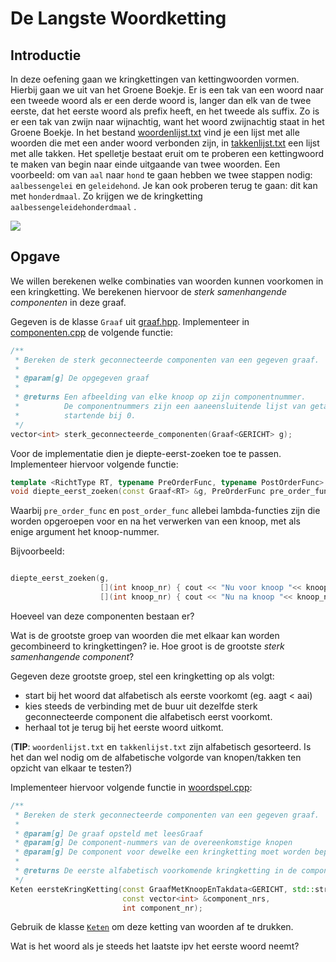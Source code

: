 # De Langste Woordketting

## Introductie

In deze oefening gaan we kringkettingen van kettingwoorden vormen. Hierbij gaan we uit van het Groene Boekje. 
Er is een tak van een woord naar een tweede woord als er een derde woord is, langer dan elk van de twee eerste,
dat het eerste woord als prefix heeft, en het tweede als suffix. Zo
is er een tak van zwijn naar wijnachtig, want het woord zwijnachtig
staat in het Groene Boekje. In het bestand 
[woordenlijst.txt](woordenlijst.txt) vind je een lijst met alle 
woorden die met een ander woord verbonden zijn, in 
[takkenlijst.txt](takkenlijst.txt) een lijst met alle takken. Het
spelletje bestaat eruit om te proberen een kettingwoord te maken
van begin naar einde uitgaande van twee woorden. Een voorbeeld: om
van `aal` naar `hond` te gaan hebben we twee stappen nodig:
`aalbessengelei` en `geleidehond`. Je kan ook proberen terug te
gaan: dit kan met `honderdmaal`. Zo krijgen we de kringketting
`aalbessengeleidehonderdmaal` .

[![](https://mermaid.ink/img/eyJjb2RlIjoiZ3JhcGggVERcbmFhbCAtLT58YWFsYmVzc2VuZ2VsZWl8IGdlbGVpXG5nZWxlaSAtLT58Z2VsZWlkZWhvbmR8IGhvbmRcbmhvbmQgLS0-fGhvbmRlcmRtYWFsfCBhYWwiLCJtZXJtYWlkIjp7InRoZW1lIjoiZGVmYXVsdCJ9LCJ1cGRhdGVFZGl0b3IiOmZhbHNlfQ)](https://mermaid-js.github.io/mermaid-live-editor/#/edit/eyJjb2RlIjoiZ3JhcGggVERcbmFhbCAtLT58YWFsYmVzc2VuZ2VsZWl8IGdlbGVpXG5nZWxlaSAtLT58Z2VsZWlkZWhvbmR8IGhvbmRcbmhvbmQgLS0-fGhvbmRlcmRtYWFsfCBhYWwiLCJtZXJtYWlkIjp7InRoZW1lIjoiZGVmYXVsdCJ9LCJ1cGRhdGVFZGl0b3IiOmZhbHNlfQ)


## Opgave

We willen berekenen welke combinaties van woorden kunnen voorkomen in een kringketting. We berekenen hiervoor de *sterk samenhangende componenten* in deze graaf.

Gegeven is de klasse `Graaf` uit [graaf.hpp](src/graaf.hpp). Implementeer in [componenten.cpp](src/componenten.cpp) de volgende functie: 
```cpp
/**
 * Bereken de sterk geconnecteerde componenten van een gegeven graaf.
 * 
 * @param[g] De opgegeven graaf
 * 
 * @returns Een afbeelding van elke knoop op zijn componentnummer. 
 *          De componentnummers zijn een aaneensluitende lijst van getallen,
 *          startende bij 0.
 */ 
vector<int> sterk_geconnecteerde_componenten(Graaf<GERICHT> g);

```

Voor de implementatie dien je diepte-eerst-zoeken toe te passen. Implementeer hiervoor volgende functie:

```cpp
template <RichtType RT, typename PreOrderFunc, typename PostOrderFunc>
void diepte_eerst_zoeken(const Graaf<RT> &g, PreOrderFunc pre_order_func, PostOrderFunc post_order_func);
```

Waarbij `pre_order_func` en `post_order_func` allebei lambda-functies zijn die worden opgeroepen voor 
en na het verwerken van een knoop, met als enige argument het knoop-nummer. 

Bijvoorbeeld:

```cpp

diepte_eerst_zoeken(g, 
                    [](int knoop_nr) { cout << "Nu voor knoop "<< knoop_nr << endl; }, 
                    [](int knoop_nr) { cout << "Nu na knoop "<< knoop_nr << endl; });

```


Hoeveel van deze componenten bestaan er?

Wat is de grootste groep van woorden die met elkaar kan worden gecombineerd to kringkettingen? ie. Hoe groot is de grootste *sterk samenhangende component*?

Gegeven deze grootste groep, stel een kringketting op als volgt:
- start bij het woord dat alfabetisch als eerste voorkomt (eg. aagt < aai)
- kies steeds de verbinding met de buur uit dezelfde sterk geconnecteerde component die alfabetisch eerst voorkomt.
- herhaal tot je terug bij het eerste woord uitkomt.

(**TIP**: `woordenlijst.txt` en `takkenlijst.txt` zijn alfabetisch gesorteerd. Is het dan wel nodig om de alfabetische volgorde van knopen/takken ten opzicht van elkaar te testen?)

Implementeer hiervoor volgende functie in [woordspel.cpp](src/woordspel.cpp): 

```cpp
/**
 * Bereken de sterk geconnecteerde componenten van een gegeven graaf.
 * 
 * @param[g] De graaf opsteld met leesGraaf
 * @param[g] De component-nummers van de overeenkomstige knopen
 * @param[g] De component voor dewelke een kringketting moet worden bepaald.
 * 
 * @returns De eerste alfabetisch voorkomende kringketting in de component met nummer `component_nr`
 */ 
Keten eersteKringKetting(const GraafMetKnoopEnTakdata<GERICHT, std::string, std::string> &g,
                         const vector<int> &component_nrs,
                         int component_nr);

```

Gebruik de klasse [`Keten`](src/keten.hpp) om deze ketting van woorden af te drukken.

Wat is het woord als je steeds het laatste ipv het eerste woord neemt?